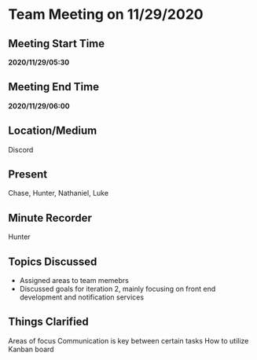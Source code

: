# Team Meeting on 11/29/2020

## Meeting Start Time

**2020/11/29/05:30**

## Meeting End Time

**2020/11/29/06:00**

## Location/Medium

Discord

## Present

Chase,
Hunter,
Nathaniel,
Luke

## Minute Recorder

Hunter

## Topics Discussed

- Assigned areas to team memebrs 
- Discussed goals for iteration 2, mainly focusing on front end development and notification services

## Things Clarified

Areas of focus
Communication is key between certain tasks
How to utilize Kanban board
